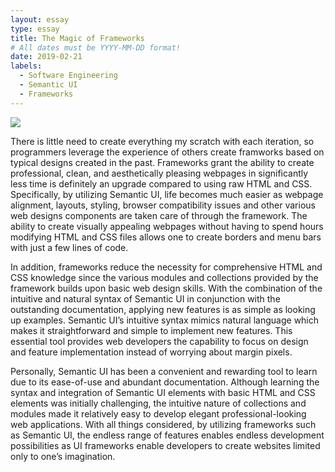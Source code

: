 ```yaml
---
layout: essay
type: essay
title: The Magic of Frameworks
# All dates must be YYYY-MM-DD format!
date: 2019-02-21
labels:
  - Software Engineering
  - Semantic UI
  - Frameworks 
---
```


<img class="ui tiny left circular floated image" src="../images/semantic.png">

There is little need to create everything my scratch with each iteration, so programmers leverage the experience of others create framworks based on typical designs created in the past. Frameworks grant the ability to create professional, clean, and aesthetically pleasing webpages in significantly less time is definitely an upgrade compared to using raw HTML and CSS. Specifically, by utilizing Semantic UI, life becomes much easier as webpage alignment, layouts, styling, browser compatibility issues and other various web designs components are taken care of through the framework. The ability to create visually appealing webpages without having to spend hours modifying HTML and CSS files allows one to create borders and menu bars with just a few lines of code.

In addition, frameworks reduce the necessity for comprehensive HTML and CSS knowledge since the various modules and collections provided by the framework builds upon basic web design skills. With the combination of the intuitive and natural syntax of Semantic UI in conjunction with the outstanding documentation, applying new features is as simple as looking up examples. Semantic UI’s intuitive syntax mimics natural language which makes it straightforward and simple to implement new features. This essential tool provides web developers the capability to focus on design and feature implementation instead of worrying about margin pixels.

Personally, Semantic UI has been a convenient and rewarding tool to learn due to its ease-of-use and abundant documentation. Although learning the syntax and integration of Semantic UI elements with basic HTML and CSS elements was initially challenging, the intuitive nature of collections and modules made it relatively easy to develop elegant professional-looking web applications. With all things considered, by utilizing frameworks such as Semantic UI, the endless range of features enables endless development possibilities as UI frameworks enable developers to create websites limited only to one’s imagination.

 

